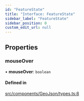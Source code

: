 ```yaml
---
id: "FeatureState"
title: "Interface: FeatureState"
sidebar_label: "FeatureState"
sidebar_position: 0
custom_edit_url: null
---
```


## Properties

### mouseOver

• **mouseOver**: `boolean`

#### Defined in

[src/components/GeoJson/types.ts:8](https://github.com/rob-blackbourn/jetblack-map/blob/c03dbd7/src/components/GeoJson/types.ts#L8)
